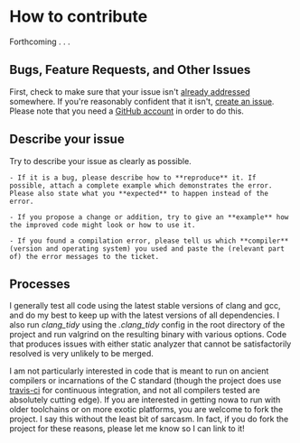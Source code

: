 # How to contribute

Forthcoming . . .

## Bugs, Feature Requests, and Other Issues

First, check to make sure that your issue isn't [already addressed](https://github.com/sramsay/temper/issues/) somewhere.  If you're reasonably confident that it isn't, [create an issue](https://github.com/sramsay/temper/issues/new/choose).  Please note that you need a [GitHub account](https://github.com/signup/free) in order to do this.

## Describe your issue

Try to describe your issue as clearly as possible.

    - If it is a bug, please describe how to **reproduce** it. If possible, attach a complete example which demonstrates the error. Please also state what you **expected** to happen instead of the error.

    - If you propose a change or addition, try to give an **example** how the improved code might look or how to use it.

    - If you found a compilation error, please tell us which **compiler** (version and operating system) you used and paste the (relevant part of) the error messages to the ticket.


<!--
If you add or change a feature, please also add an appropriate test.  The testing framework uses [Catch2](https://github.com/catchorg/Catch2) for unit testing, and [Bats](https://github.com/sstephenson/bats) for testing command-line inputs.  You can compile and run the existing tests with:

  cd test
  make check

The check target runs scripts/run-tests.sh, does something like the following:

  $ meson build
  $ ninja -C build # to create the temper-test
  $ build/temper-test # unit testing
  $ cd scripts
  $ bats temper_cli_tests

I've encountered what appears to a bug that prevents "check" from being a ninja target in meson.  When that is resolved, I will probably get rid of the Makefile.  But the basic principle will stay the same.

-->

## Processes

I generally test all code using the latest stable versions of clang and gcc, and do my best to keep up with the latest versions of all dependencies.  I also run *clang_tidy* using the *.clang_tidy* config in the root directory of the project and run valgrind on the resulting binary with various options.  Code that produces issues with either static analyzer that cannot be satisfactorily resolved is very unlikely to be merged.

I am not particularly interested in code that is meant to run on ancient compilers or incarnations of the C standard (though the project does use [travis-ci](https:://travis-ci.org) for continuous integration, and not all compilers tested are absolutely cutting edge).  If you are interested in getting nowa to run with older toolchains or on more exotic platforms, you are welcome to fork the project.  I say this without the least bit of sarcasm.  In fact, if you do fork the project for these reasons, please let me know so I can link to it!
